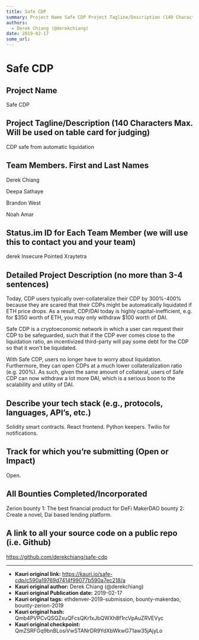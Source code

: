 ```yaml
---
title: Safe CDP
summary: Project Name Safe CDP Project Tagline/Description (140 Characters Max. Will be used on table card for judging) CDP safe from automatic liquidation Team Members. First and Last Names Derek Chiang Deepa Sathaye Brandon West Noah Amar Status.im ID for Each Team Member (we will use this to contact you and your team) derek Insecure Pointed Xraytetra Detailed Project Description (no more than 3-4 sentences) Today, CDP users typically over-collateralize their CDP by 300%-400% because they are scared th
authors:
  - Derek Chiang (@derekchiang)
date: 2019-02-17
some_url: 
---
```


# Safe CDP


## Project Name

Safe CDP

## Project Tagline/Description (140 Characters Max. Will be used on table card for judging)

CDP safe from automatic liquidation

## Team Members. First and Last Names

Derek Chiang

Deepa Sathaye

Brandon West

Noah Amar

## Status.im ID for Each Team Member (we will use this to contact you and your team)

derek
Insecure Pointed Xraytetra

## Detailed Project Description (no more than 3-4 sentences)

Today, CDP users typically over-collateralize their CDP by 300%-400% because they are scared that their CDPs might be automatically liquidated if ETH price drops.  As a result, CDP/DAI today is highly capital-inefficient, e.g. for $350 worth of ETH, you may only withdraw $100 worth of DAI.

Safe CDP is a cryptoeconomic network in which a user can request their CDP to be safeguarded, such that if the CDP ever comes close to the liquidation ratio, an incentivized third-party will pay some debt for the CDP so that it won't be liquidated.

With Safe CDP, users no longer have to worry about liquidation.  Furthermore, they can open CDPs at a much lower collateralization ratio (e.g. 200%).  As such, given the same amount of collateral, users of Safe CDP can now withdraw a lot more DAI, which is a serious boon to the scalability and utility of DAI.

## Describe your tech stack (e.g., protocols, languages, API’s, etc.)

Solidity smart contracts.
React frontend.
Python keepers.
Twilio for notifications.

## Track for which you’re submitting (Open or Impact)

Open.

## All Bounties Completed/Incorporated

Zerion bounty 1: The best financial product for DeFi
MakerDAO bounty 2: Create a novel, Dai based lending platform.

## A link to all your source code on a public repo (i.e. Github)

https://github.com/derekchiang/safe-cdp







---

- **Kauri original link:** https://kauri.io/safe-cdp/c590a19769d7414f99077b590a7ec218/a
- **Kauri original author:** Derek Chiang (@derekchiang)
- **Kauri original Publication date:** 2019-02-17
- **Kauri original tags:** ethdenver-2019-submission, bounty-makerdao, bounty-zerion-2019
- **Kauri original hash:** Qmb4PVPCvQSQZxuQFcsQKr1xJbQWXh8f1rcVpAuZRVEVyc
- **Kauri original checkpoint:** QmZSRFGq9bnBLosiVwSTANrDR9YdXbWkwG71aw35jAjyLo



